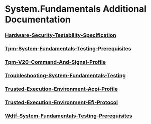 # System.Fundamentals Additional Documentation
### [Hardware-Security-Testability-Specification](hardware-security-testability-specification.md)
### [Tpm-System-Fundamentals-Testing-Prerequisites](tpm-system-fundamentals-testing-prerequisites.md)
### [Tpm-V20-Command-And-Signal-Profile](tpm-v20-command-and-signal-profile.md)
### [Troubleshooting-System-Fundamentals-Testing](troubleshooting-system-fundamentals-testing.md)
### [Trusted-Execution-Environment-Acpi-Profile](trusted-execution-environment-acpi-profile.md)
### [Trusted-Execution-Environment-Efi-Protocol](trusted-execution-environment-efi-protocol.md)
### [Wdtf-System-Fundamentals-Testing-Prerequisites](wdtf-system-fundamentals-testing-prerequisites.md)

